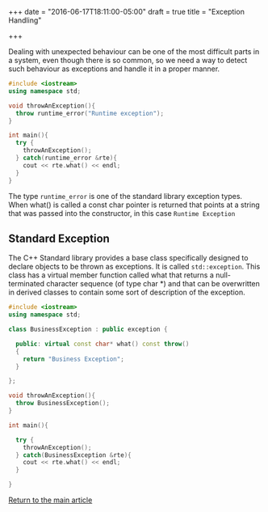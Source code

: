 +++
date = "2016-06-17T18:11:00-05:00"
draft = true
title = "Exception Handling"

+++

Dealing with unexpected behaviour can be one of the most difficult parts in a system, even though there is so common, so we need a way to detect such behaviour as exceptions and handle it in a proper manner.

```c++
#include <iostream>
using namespace std;

void throwAnException(){
  throw runtime_error("Runtime exception");
}

int main(){
  try {
    throwAnException();
  } catch(runtime_error &rte){
    cout << rte.what() << endl;
  }
}
```

The type `runtime_error` is one of the standard library exception types. When what() is called a const char pointer is returned that points at a string that was passed into the constructor, in this case `Runtime Exception`

## Standard Exception

The C++ Standard library provides a base class specifically designed to declare objects to be thrown as exceptions. It is called `std::exception`. This class has a virtual member function called what that returns a null-terminated character sequence (of type char \*) and that can be overwritten in derived classes to contain some sort of description of the exception.

```c++
#include <iostream>
using namespace std;

class BusinessException : public exception {

  public: virtual const char* what() const throw()
  {
    return "Business Exception";
  }

};

void throwAnException(){
  throw BusinessException();
}

int main(){

  try {
    throwAnException();
  } catch(BusinessException &rte){
    cout << rte.what() << endl;
  }

}
```

[Return to the main article](/techtalk/c++)

